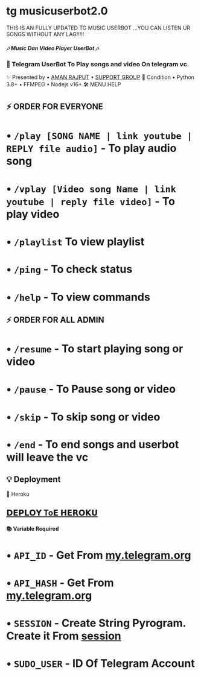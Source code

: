 # tg musicuserbot2.0
THIS IS AN FULLY UPDATED TG MUSIC USERBOT ...YOU CAN LISTEN UR SONGS WITHOUT ANY LAG!!!!!
##### 🎶 Music Dan Video Player UserBot 🎶
### 🤖 Telegram UserBot To Play songs and video On telegram vc.



✨ Presented by 
• [AMAN RAJPUT](https://t.me/itsamanrajput)
• [SUPPORT GROUP](https://t.me/join_us_fast)
📝 Condition
• Python 3.8+
• FFMPEG
• Nodejs v16+
🛠 MENU HELP
  
## ⚡ ORDER FOR EVERYONE
# • `/play [SONG NAME | link youtube | REPLY file audio]` - To play audio song
# • `/vplay [Video song Name | link youtube | reply file video]` - To play video
# • `/playlist` To view playlist
# • `/ping` - To check status
# • `/help` - To view commands

## ⚡ ORDER FOR ALL ADMIN
# • `/resume` - To start playing song or video
# • `/pause` - To Pause song or video
# • `/skip` - To skip song or video
# • `/end` - To end songs and userbot will leave the vc


## 💡 Deployment
💜 Heroku
 ## [𝗗𝗘𝗣𝗟𝗢𝗬 To𝗘 𝗛𝗘𝗥𝗢𝗞𝗨](https://heroku.com/deploy?template=https://github.com/amanrajput2001/musicuserbot2.0)

#### 📚 Variable Required
# • `API_ID` - Get From [my.telegram.org](https://my.telegram.org)
# • `API_HASH` - Get From [my.telegram.org](https://my.telegram.org)
# • `SESSION` - Create String Pyrogram. Create it From  [session](https://replit.com/@dashezup/generate-pyrogram-session-string)
# • `SUDO_USER` - ID Of Telegram Account
